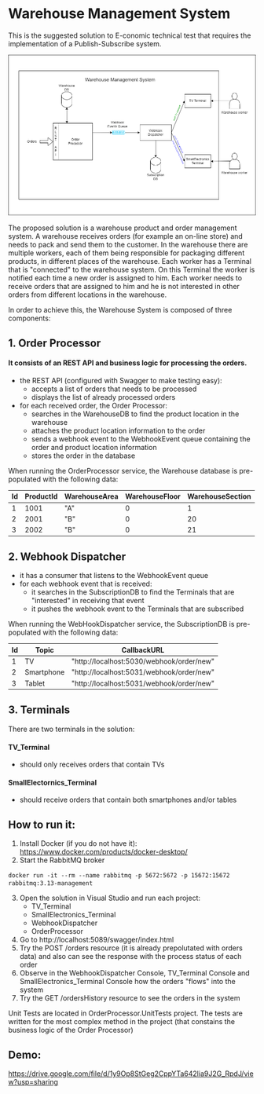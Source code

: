 # Warehouse Management System
This is the suggested solution to E-conomic technical test that requires the implementation of a Publish-Subscribe system.

![alt text](https://github.com/TudorBejan/WarehouseManagementSystem/blob/main/WarehouseManagementSystem.png)

The proposed solution is a warehouse product and order management system.
A warehouse receives orders (for example an on-line store) and needs to pack and send them to the customer.
In the warehouse there are multiple workers, each of them being responsible for packaging different products, in different places of the warehouse. 
Each worker has a Terminal that is "connected" to the warehouse system. On this Terminal the worker is notified each time a new order is assigned to him.
Each worker needs to receive orders that are assigned to him and he is not interested in other orders from different locations in the warehouse.

In order to achieve this, the Warehouse System is composed of three components:
## 1. Order Processor 
####  It consists of an REST API and business logic for processing the orders.
* the REST API (configured with Swagger to make testing easy):
 	- accepts a list of orders that needs to be processed
 	- displays the list of already processed orders
* for each received order, the Order Processor:
	- searches in the WarehouseDB to find the product location in the warehouse
	- attaches the product location information to the order
	- sends a webhook event to the WebhookEvent queue containing the order and product location information
	- stores the order in the database
	
When running the OrderProcessor service, the Warehouse database is pre-populated with the following data:

|Id|ProductId |WarehouseArea  |WarehouseFloor|WarehouseSection|
|-|-----------|---------------|--------------|-------
|1|1001       |"A"            |0             |1
|2|2001       |"B"            |0             |20
|3|2002       |"B"            |0             |21

## 2. Webhook Dispatcher
* it has a consumer that listens to the WebhookEvent queue
* for each webhook event that is received:
	- it searches in the SubscriptionDB to find the Terminals that are "interested" in receiving that event
	- it pushes the webhook event to the Terminals that are subscribed
	
When running the WebHookDispatcher service, the SubscriptionDB is pre-populated with the following data:    

| Id|Topic      |CallbackURL                  
|---|-----------|-----------------------------
|1  |TV         |"http://localhost:5030/webhook/order/new"
|2  |Smartphone |"http://localhost:5031/webhook/order/new"
|3  |Tablet     |"http://localhost:5031/webhook/order/new"

## 3. Terminals
There are two terminals in the solution:
#### TV_Terminal
- should only receives orders that contain TVs
#### SmallElectornics_Terminal
- should receive orders that contain both smartphones and/or tables

## How to run it:
1. Install Docker (if you do not have it): https://www.docker.com/products/docker-desktop/
2. Start the RabbitMQ broker
<pre><code>docker run -it --rm --name rabbitmq -p 5672:5672 -p 15672:15672 rabbitmq:3.13-management</code></pre>
3. Open the solution in Visual Studio and run each project:
   * TV_Terminal
   * SmallElectronics_Terminal
   * WebhookDispatcher
   * OrderProcessor
4. Go to http://localhost:5089/swagger/index.html
5. Try the POST /orders resource (it is already prepolutated with orders data) and also can see the response with the process status of each order
6. Observe in the WebhookDispatcher Console, TV_Terminal Console and SmallElectronics_Terminal Console how the orders "flows" into the system
7. Try the GET /ordersHistory resource to see the orders in the system

Unit Tests are located in OrderProcessor.UnitTests project. The tests are written for the most complex method in the project (that constains the business logic of the Order Processor)
## Demo:
https://drive.google.com/file/d/1y9Op8StGeg2CppYTa642lia9J2G_RpdJ/view?usp=sharing

